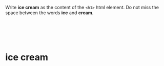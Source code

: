 Write **ice cream** as the content of the `<h1>` html element.
Do not miss the space between the words **ice** and **cream**.

<codeblock language="html" type="exercise" testMode="fixedInput">
<code>
<h1></h1>
</code>

<solution>
<h1>ice cream</h1>
</solution>
</codeblock>
